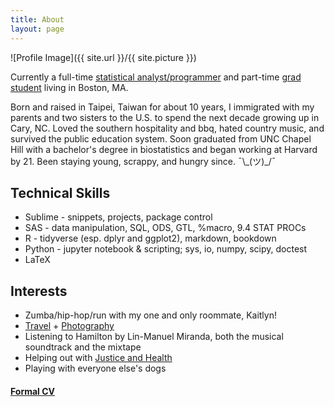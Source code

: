 ```yaml
---
title: About
layout: page
---
```

![Profile Image]({{ site.url }}/{{ site.picture }})

<p>Currently a full-time <a href="https://www.hsph.harvard.edu/cbar/">statistical analyst/programmer</a> and part-time <a href="https://www.hsph.harvard.edu/biostatistics/masters-programs/">grad student</a> living in Boston, MA.</p>

<p>Born and raised in Taipei, Taiwan for about 10 years, I immigrated with my parents and two sisters to the U.S. to spend the next decade growing up in Cary, NC. Loved the southern hospitality and bbq, hated country music, and survived the public education system. Soon graduated from UNC Chapel Hill with a bachelor's degree in biostatistics and began working at Harvard by 21. Been staying young, scrappy, and hungry since. ¯\_(ツ)_/¯ </p>

<h2>Technical Skills</h2>

<ul class="skill-list">
	<li>Sublime - snippets, projects, package control</li>
	<li>SAS - data manipulation, SQL, ODS, GTL, %macro, 9.4 STAT PROCs</li>
	<li>R - tidyverse (esp. dplyr and ggplot2), markdown, bookdown</li>
	<li>Python - jupyter notebook & scripting; sys, io, numpy, scipy, doctest</li>
	<li>LaTeX</li>
</ul>

<h2>Interests</h2>

<ul>
	<li>Zumba/hip-hop/run with my one and only roommate, Kaitlyn!</li>
	<li><a href="http://euniceyeh.github.io/indigo/travel">Travel</a> + <a href="http://delightful-voyage.tumblr.com/">Photography</a></li>
	<li>Listening to Hamilton by Lin-Manuel Miranda, both the musical soundtrack and the mixtape</li>
	<li>Helping out with <a href="http://justiceandhealth.org">Justice and Health</a></li>
	<li>Playing with everyone else's dogs</li>
</ul>

<h4><a href="https://euniceyeh.github.io/indigo/assets/2018_euniceyeh_CV.pdf">Formal CV</a></h4>
